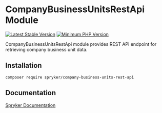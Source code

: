 # CompanyBusinessUnitsRestApi Module
[![Latest Stable Version](https://poser.pugx.org/spryker/company-business-units-rest-api/v/stable.svg)](https://packagist.org/packages/spryker/company-business-units-rest-api)
[![Minimum PHP Version](https://img.shields.io/badge/php-%3E%3D%208.3-8892BF.svg)](https://php.net/)

CompanyBusinessUnitsRestApi module provides REST API endpoint for retrieving company business unit data.

## Installation

```
composer require spryker/company-business-units-rest-api
```

## Documentation

[Spryker Documentation](https://docs.spryker.com)
